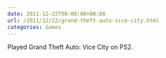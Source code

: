 ```yaml
---
date: 2011-12-22T00:00:00+00:00
url: /2011/12/22/grand-theft-auto-vice-city.html
categories: Games
---
```

Played Grand Theft Auto: Vice City on PS2. 


